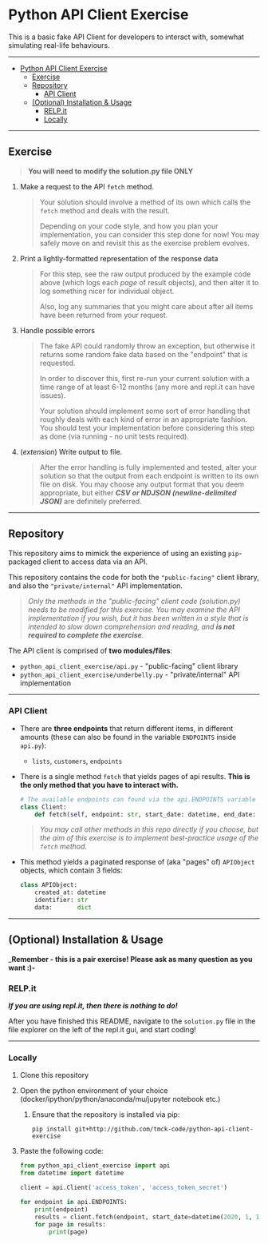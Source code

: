 # Python API Client Exercise

This is a basic fake API Client for developers to interact with, somewhat simulating real-life behaviours.

---

- [Python API Client Exercise](#python-api-client-exercise)
  - [Exercise](#exercise)
  - [Repository](#repository)
    - [API Client](#api-client)
  - [(Optional) Installation \& Usage](#optional-installation--usage)
    - [RELP.it](#relpit)
    - [Locally](#locally)

---

## Exercise

> **You will need to modify the solution.py file ONLY**

1. Make a request to the API `fetch` method.
   > Your solution should involve a method of its own which calls the `fetch` method and deals with the result.
   >
   > Depending on your code style, and how you plan your implementation, you can consider this step done for now! You may safely move on and revisit this as the exercise problem evolves.
2. Print a lightly-formatted representation of the response data
   > For this step, see the raw output produced by the example code above (which logs each _page_ of result objects), and then alter it to log something nicer for individual object.
   >
   > Also, log any summaries that you might care about after all items have been returned from your request.
3. Handle possible errors
    > The fake API could randomly throw an exception, but otherwise it returns some random fake data based on the "endpoint" that is requested.
    >
    > In order to discover this, first re-run your current solution with a time range of at least 6-12 months (any more and repl.it can have issues).
    >
    > Your solution should implement some sort of error handling that roughly deals with each kind of error in an appropriate fashion. You should test your implementation before considering this step as done (via running - no unit tests required).
4. (_extension_) Write output to file.
    > After the error handling is fully implemented and tested, alter your solution so that the output from each endpoint is written to its own file on disk. You may choose any output format that you deem appropriate, but either _**CSV or NDJSON (newline-delimited JSON)**_ are definitely preferred.

---

## Repository

This repository aims to mimick the experience of using an existing `pip`-packaged client to access data via an API.

This repository contains the code for both the `"public-facing"` client library, and also the `"private/internal"` API implementation.

> _Only the methods in the "public-facing" client code (solution.py) needs to be modified for this exercise. You may examine the API implementation if you wish, but it has been written in a style that is intended to slow down comprehension and reading, and **is not required to complete the exercise**._

The API client is comprised of **two modules/files**:

- `python_api_client_exercise/api.py` - "public-facing" client library
- `python_api_client_exercise/underbelly.py` - "private/internal" API implementation

---

### API Client

- There are **three endpoints** that return different items, in different amounts (these can also be found in the variable `ENDPOINTS` inside `api.py`):
  - `lists`, `customers`, `endpoints`
- There is a single method `fetch` that yields pages of api results. **This is the only method that you have to interact with.**

    ```python
    # The available endpoints can found via the api.ENDPOINTS variable
    class Client:
        def fetch(self, endpoint: str, start_date: datetime, end_date: datetime) -> Iterator[List[APIObject]]:
    ```

    > _You may call other methods in this repo directly if you choose, but the aim of this exercise is to implement best-practice usage of the `fetch` method._

- This method yields a paginated response of (aka "pages" of) `APIObject` objects, which contain 3 fields:

    ```python
    class APIObject:
        created_at: datetime
        identifier: str
        data:       dict
    ```

---

## (Optional) Installation & Usage

_**Remember - this is a pair exercise! Please ask as many question as you want :)-**

### RELP.it

**_If you are using repl.it, then there is nothing to do!_**

After you have finished this README, navigate to the `solution.py` file in the file explorer on the left of the repl.it gui, and start coding!

---

### Locally

1. Clone this repository
2. Open the python environment of your choice (docker/ipython/python/anaconda/mu/jupyter notebook etc.)
     1. Ensure that the repository is installed via pip:

        ```shell
        pip install git+http://github.com/tmck-code/python-api-client-exercise
        ```

3. Paste the following code:

    ```python
    from python_api_client_exercise import api
    from datetime import datetime

    client = api.Client('access_token', 'access_token_secret')

    for endpoint in api.ENDPOINTS:
        print(endpoint)
        results = client.fetch(endpoint, start_date=datetime(2020, 1, 1), end_date=datetime(2020, 2, 1))
        for page in results:
            print(page)
    ```
